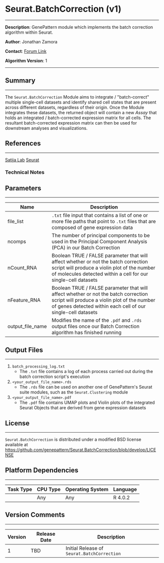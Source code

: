 # Seurat.BatchCorrection (v1)
---
**Description**: GenePattern module which implements the batch correction algorithm within Seurat.

**Author**: Jonathan Zamora

**Contact**: [Forum Link](https://groups.google.com/forum/?utm_medium=email&utm_source=footer#!forum/genepattern-help)

**Algorithm Version**: 1

---

## Summary
---

The `Seurat.BatchCorrection` Module aims to integrate / "batch-correct" multiple single-cell datasets and identify shared cell states that are present across different datasets, regardless of their origin. Once the Module integrates these datasets, the returned object will contain a new *Assay* that holds an integrated / batch-corrected expression matrix for all cells. The resultant batch-corrected expression matrix can then be used for downstream analyses and visualizations.


## References
---
[Satija Lab](https://satijalab.org)
[Seurat](https://satijalab.org/seurat/)

### Technical Notes


## Parameters
---

| Name | Description |
-------|--------------
| file_list         | `.txt` file input that contains a list of one or more file paths that point to `.txt` files that are composed of gene expression data |
| ncomps            | The number of principal components to be used in the Principal Component Analysis (PCA) in our Batch Correction                       |
| nCount_RNA        | Boolean TRUE / FALSE parameter that will affect whether or not the batch correction script will produce a violin plot of the number of molecules detected within a cell for our single-cell datasets|
| nFeature_RNA      | Boolean TRUE / FALSE parameter that will affect whether or not the batch correction script will produce a violin plot of the number of genes detected within each cell of our single-cell datasets            |
| output_file_name  | Modifies the name of the `.pdf` and `.rds` output files once our Batch Correction algorithm has finished running                      |


## Output Files
---

1. `batch_processing_log.txt`
    - The `.txt` file contains a log of each process carried out during the batch correction script's execution
2. `<your_output_file_name>.rds`
    - The `.rds` file can be used on another one of GenePattern's Seurat suite modules, such as the `Seurat.Clustering` module
3. `<your_output_file_name>.pdf`
    - The `.pdf` file contains UMAP plots and Violin plots of the integrated Seurat Objects that are derived from gene expression datasets


## License
---

`Seurat.BatchCorrection` is distributed under a modified BSD license available at https://github.com/genepattern/Seurat.BatchCorrection/blob/develop/LICENSE


## Platform Dependencies
---

| Task Type | CPU Type | Operating System | Language |
------------|----------|------------------|----------|
|           |  Any     | Any              | R 4.0.2  |


## Version Comments
---

| Version | Release Date | Description                                 |
----------|--------------|---------------------------------------------|
| 1       | TBD          | Initial Release of `Seurat.BatchCorrection` |